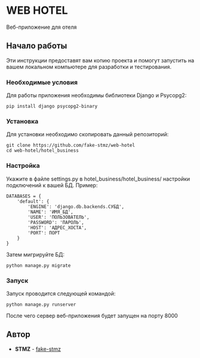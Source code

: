 # WEB HOTEL

Веб-приложение для отеля

## Начало работы

Эти инструкции предоставят вам копию проекта и помогут запустить на вашем локальном компьютере для разработки и тестирования.

### Необходимые условия

Для работы приложения необходимы библиотеки Django и Psycopg2:

```
pip install django psycopg2-binary
```

### Установка

Для установки необходимо скопировать данный репозиторий:

```
git clone https://github.com/fake-stmz/web-hotel
cd web-hotel/hotel_business
```

### Настройка

Укажите в файле settings.py в hotel_business/hotel_business/ настройки подключений к вашей БД. Пример:

```
DATABASES = {
    'default': {
        'ENGINE': 'django.db.backends.СУБД',
        'NAME': 'ИМЯ_БД',
        'USER': 'ПОЛЬЗОВАТЕЛЬ',
        'PASSWORD': 'ПАРОЛЬ',
        'HOST': 'АДРЕС_ХОСТА',
        'PORT': ПОРТ
    }
}
```

Затем мигрируйте БД:

```
python manage.py migrate
```

### Запуск

Запуск проводится следующей командой:

```
python manage.py runserver
```

После чего сервер веб-приложения будет запущен на порту 8000

## Автор

* **STMZ** - [fake-stmz](https://github.com/fake-stmz)
